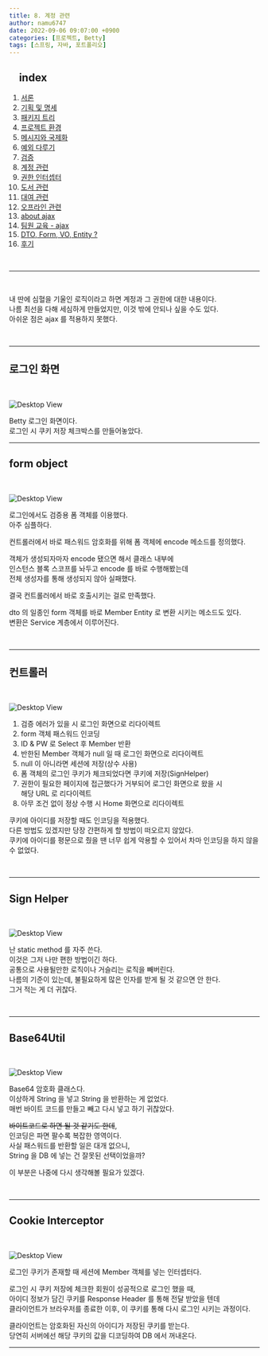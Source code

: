 ```yaml
---
title: 8. 계정 관련
author: namu6747
date: 2022-09-06 09:07:00 +0900
categories: [프로젝트, Betty]
tags: [스프링, 자바, 포트폴리오]
---
```


## &nbsp;&nbsp;&nbsp; index
1. [서론](/posts/project-betty-1/)
2. [기획 및 명세](/posts/project-betty-2-concept/)
3. [패키지 트리](/posts/project-betty-3-package-tree/)
4. [프로젝트 환경](/posts/project-betty-4-config/)
5. [메시지와 국제화](/posts/project-betty-5-message/)
6. [예외 다루기](/posts/project-betty-6-exception/)
7. [검증](/posts/project-betty-7-validation/)
8. [계정 관련](/posts/project-betty-8-sign/)
9. [권한 인터셉터](/posts/project-betty-9-interceptor/)
10. [도서 관련](/posts/project-betty-10-book/)
11. [대여 관련](/posts/project-betty-11-rental/)
12. [오프라인 관련](/posts/project-betty-12-offline/)
13. [about ajax](/posts/project-betty-13-ajax/)
14. [팀원 교육 - ajax](/posts/project-betty-14-edu-ajax/)
15. [DTO, Form, VO, Entity ?](/posts/project-betty-15-object/)
16. [후기](/posts/project-betty-16-review/)

<br/>
<hr/>
<br/>

내 딴에 심혈을 기울인 로직이라고 하면 계정과 그 권한에 대한 내용이다.  
나름 최선을 다해 세심하게 만들었지만, 이것 밖에 안되나 싶을 수도 있다.  
아쉬운 점은 ajax 를 적용하지 못했다.  

<br/>
<hr/>

## 로그인 화면
<br/>

<!-- view  -->
![Desktop View](/assets/img/betty/sign/signinview.png)

Betty 로그인 화면이다.  
로그인 시 쿠키 저장 체크박스를 만들어놓았다.  

<hr/>

## form object
<br/>

<!-- sign in form -->
![Desktop View](/assets/img/betty/sign/signinform.png)

로그인에서도 검증용 폼 객체를 이용했다.  
아주 심플하다.  

컨트롤러에서 바로 패스워드 암호화를 위해 폼 객체에 encode 메소드를 정의했다.  

객체가 생성되자마자 encode 됐으면 해서 클래스 내부에  
인스턴스 블록 스코프를 놔두고 encode 를 바로 수행해봤는데  
전체 생성자를 통해 생성되지 않아 실패했다.  

결국 컨트롤러에서 바로 호출시키는 걸로 만족했다.  

dto 의 일종인 form 객체를 바로 Member Entity 로 변환 시키는 메소드도 있다.  
변환은 Service 계층에서 이루어진다.  

<br/>
<hr/>


## 컨트롤러
<br/>

<!-- sign in -->
![Desktop View](/assets/img/betty/sign/signin.png)

1. 검증 에러가 있을 시 로그인 화면으로 리다이렉트
2. form 객체 패스워드 인코딩
3. ID & PW 로 Select 후 Member 반환
4. 반한된 Member 객체가 null 일 때 로그인 화면으로 리다이렉트
5. null 이 아니라면 세션에 저장(상수 사용)
6. 폼 객체의 로그인 쿠키가 체크되었다면 쿠키에 저장(SignHelper)
7. 권한이 필요한 페이지에 접근했다가 거부되어 로그인 화면으로 왔을 시   
 해당 URL 로 리다이렉트
8. 아무 조건 없이 정상 수행 시 Home 화면으로 리다이렉트

쿠키에 아이디를 저장할 때도 인코딩을 적용했다.  
다른 방법도 있겠지만 당장 간편하게 할 방법이 떠오르지 않았다.  
쿠키에 아이디를 평문으로 줬을 땐 너무 쉽게 악용할 수 있어서 
차마 인코딩을 하지 않을 수 없었다.  

<br/>
<hr/>

## Sign Helper
<br/>

<!-- sign helper -->
![Desktop View](/assets/img/betty/sign/signhelper.png)

난 static method 를 자주 쓴다.  
이것은 그저 나만 편한 방법이긴 하다.  
공통으로 사용될만한 로직이나 거슬리는 로직을 빼버린다.  
나름의 기준이 있는데, 불필요하게 많은 인자를 받게 될 것 같으면 안 한다.  
그거 적는 게 더 귀찮다.  

<br/>
<hr/>

## Base64Util
<br/>

<!-- base64 -->
![Desktop View](/assets/img/betty/sign/base64.png)

Base64 암호화 클래스다.  
이상하게 String 을 넣고 String 을 반환하는 게 없었다.  
매번 바이트 코드를 만들고 빼고 다시 넣고 하기 귀찮았다.  

~~바이트코드로 하면 될 것 같기도 한데~~,  
인코딩은 파면 팔수록 복잡한 영역이다.  
사실 패스워드를 반환할 일은 대개 없으니,  
String 을 DB 에 넣는 건 잘못된 선택이었을까?  

이 부분은 나중에 다시 생각해볼 필요가 있겠다.  

<br/>
<hr/>

## Cookie Interceptor
<br/>

<!-- cookie interceptor -->
![Desktop View](/assets/img/betty/sign/ci.png)

로그인 쿠키가 존재할 때 세션에 Member 객체를 넣는 인터셉터다.  

로그인 시 쿠키 저장에 체크한 회원이 성공적으로 로그인 했을 때,  
아이디 정보가 담긴 쿠키를 Response Header 를 통해 전달 받았을 텐데  
클라이언트가 브라우저를 종료한 이후, 이 쿠키를 통해 다시 로그인 시키는 과정이다.

클라이언트는 암호화된 자신의 아이디가 저장된 쿠키를 받는다.  
당연히 서버에선 해당 쿠키의 값을 디코딩하여 DB 에서 꺼내온다.  

<hr/>
